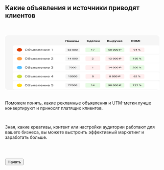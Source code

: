 ## Какие объявления и источники приводят клиентов

<br>
<br>

<img src="1ScreenImage.png" alt="" width="100%" height="180px"/>

<br>
<br>

Поможем понять, какие рекламные объявления и UTM-метки лучше конвертируют и приносят платящих клиентов.

<br>

Зная, какие креативы, контент или настройки аудитории работают для вашего бизнеса, вы можете выстроить эффективный маркетинг и заработать больше.

<br>
<br>

<button b_to="/calltracking/2Screen.md" b_type="fill" b_theme="primary">Начать</button>